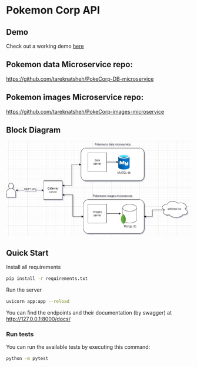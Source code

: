 # Pokemon Corp API

## Demo
Check out a working demo [here](https://pokecorp-gateway-73dd8185d4ab.herokuapp.com//)

## Pokemon data Microservice repo:
https://github.com/tareknatsheh/PokeCorp-DB-microservice

## Pokemon images Microservice repo:
https://github.com/tareknatsheh/PokeCorp-images-microservice

## Block Diagram
![arch block diagram](./pokecorp_diagram.jpg)

## Quick Start
Install all requirements
```bash
pip install -r requirements.txt
```
Run the server
```bash
uvicorn app:app --reload
```
You can find the endpoints and their documentation (by swagger) at
http://127.0.0.1:8000/docs/

### Run tests
You can run the available tests by executing this command:
```bash
python -m pytest
```
